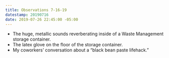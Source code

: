 ```yaml
---
title: Observations 7-16-19
datestamp: 20190716
date: 2019-07-26 22:45:00 -05:00
---
```


- The huge, metallic sounds reverberating inside of a Waste Management storage container.
- The latex glove on the floor of the storage container.
- My coworkers’ conversation about a “black bean paste lifehack.”
